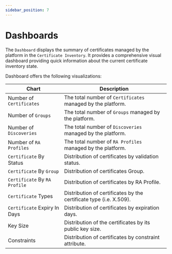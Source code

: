 ```yaml
---
sidebar_position: 7
---
```


# Dashboards

The `Dashboard` displays the summary of certificates managed by the platform in the `Certificate Inventory`. It provides a comprehensive visual dashboard providing quick information about the current certificate inventory state.

Dashboard offers the following visualizations:

| Chart                         | Description                                                        |
|-------------------------------|--------------------------------------------------------------------|
| Number of `Certificates`      | The total number of `Certificates` managed by the platform.        |
| Number of `Groups`            | The total number of `Groups` managed by the platform.              |
| Number of `Discoveries`       | The total number of `Discoveries` managed by the platform.         |
| Number of `RA Profiles`       | The total number of `RA Profiles` managed by the platform.         |
| `Certificate` By Status       | Distribution of certificates by validation status.                 |
| `Certificate` By `Group`      | Distribution of certificates Group.                                |
| `Certificate` By `RA Profile` | Distribution of certificates by RA Profile.                        |
| `Certificate` Types           | Distribution of certificates by the certificate type (i.e. X.509). |
| `Certificate` Expiry In Days  | Distribution of certificates by expiration days.                   |
| Key Size                      | Distribution of the certificates by its public key size.           |
| Constraints                   | Distribution of certificates by constraint attribute.              |
